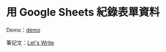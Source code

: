 # 用 Google Sheets 紀錄表單資料

Demo：[demo](https://letswritetw.github.io/letswrite-sheets-post-data/)

筆記文：[Let's Write](https://www.letswrite.tw/sheets-post-data/)
